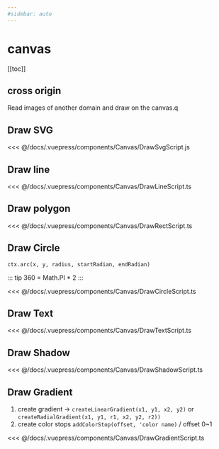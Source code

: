 ```yaml
---
#sidebar: auto
---
```


# canvas

[[toc]]

## cross origin

Read images of another domain and draw on the canvas.q

<Canvas-CanvasCrossOrigin />

## Draw SVG

<Canvas-DrawSvg />

<<< @/docs/.vuepress/components/Canvas/DrawSvgScript.js

## Draw line

<Canvas-DrawLine />

<<< @/docs/.vuepress/components/Canvas/DrawLineScript.ts

## Draw polygon

<Canvas-DrawRect />

<<< @/docs/.vuepress/components/Canvas/DrawRectScript.ts

## Draw Circle

<Canvas-DrawCircle />

`ctx.arc(x, y, radius, startRadian, endRadian)`

::: tip
360 = Math.PI * 2
:::

<<< @/docs/.vuepress/components/Canvas/DrawCircleScript.ts

## Draw Text

<Canvas-DrawText />

<<< @/docs/.vuepress/components/Canvas/DrawTextScript.ts

## Draw Shadow

<Canvas-DrawShadow />

<<< @/docs/.vuepress/components/Canvas/DrawShadowScript.ts

## Draw Gradient

<Canvas-DrawGradient />

1. create gradient -> `createLinearGradient(x1, y1, x2, y2)` or `createRadialGradient(x1, y1, r1, x2, y2, r2))`
2. create color stops `addColorStop(offset, 'color name)` / offset 0~1

<<< @/docs/.vuepress/components/Canvas/DrawGradientScript.ts
